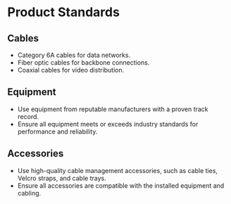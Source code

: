 # Product Standards

## Cables
- Category 6A cables for data networks.
- Fiber optic cables for backbone connections.
- Coaxial cables for video distribution.

## Equipment
- Use equipment from reputable manufacturers with a proven track record.
- Ensure all equipment meets or exceeds industry standards for performance and reliability.

## Accessories
- Use high-quality cable management accessories, such as cable ties, Velcro straps, and cable trays.
- Ensure all accessories are compatible with the installed equipment and cabling.
